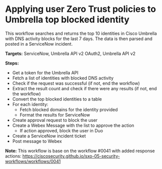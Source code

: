 # Applying user Zero Trust policies to Umbrella top blocked identity

This workflow searches and returns the top 10 identities in Cisco Umbrella with DNS activity blocks for the last 7 days. The data is then parsed and posted in a ServiceNow incident.

**Targets:** ServiceNow, Umbrella API v2 OAuth2, Umbrella API v2

**Steps:**
* Get a token for the Umbrella API
* Fetch a list of identities with blocked DNS activity
* Check if the request was successful (if not, end the workflow)
* Extract the result count and check if there were any results (if not, end the workflow)
* Convert the top blocked identities to a table
* For each identity:
  * Fetch blocked domains for the identity provided
  * Format the results for ServiceNow
* Create approval request to block the user
* Create a Webex Message with the list to approve the action
  * If action approved, block the user in Duo
* Create a ServiceNow incident ticket
* Post message to Webex

**Note:** This workflow is base on the workflow #0041 with added response actions: https://ciscosecurity.github.io/sxo-05-security-workflows/workflows/0041
